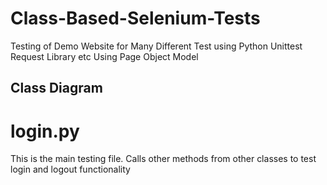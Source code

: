 # Class-Based-Selenium-Tests
Testing of Demo Website for Many Different Test using Python Unittest Request Library etc
Using Page Object Model
<h2>Class Diagram</h2>





<h1>login.py</h1>

This is the main testing file. Calls other methods from other classes to test login and logout functionality






